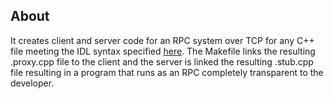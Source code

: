 ## About
It creates client and server code for an RPC system over TCP
for any C++ file meeting the IDL syntax specified [here](http://www.cs.tufts.edu/comp/150IDS/assts/rpc#typefunctionidl). The Makefile links the resulting .proxy.cpp file to the client and the server is linked the resulting .stub.cpp file resulting in a program that runs as an RPC completely transparent to the developer.
